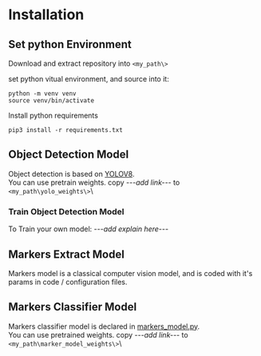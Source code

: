 # Installation

## Set python Environment

Download and extract repository into ```<my_path\>```

set python vitual environment, and source into it:
```commandline
python -m venv venv
source venv/bin/activate
```
Install python requirements
```commandline
pip3 install -r requirements.txt
```

## Object Detection Model
Object detection is based on [YOLOV8](https://github.com/ultralytics/ultralytics).\
You can use pretrain weights. copy *---add link---* to ```<my_path\yolo_weights\>```\
### Train Object Detection Model
To Train your own model: *---add explain here---*

## Markers Extract Model
Markers model is a classical computer vision model, and is coded with it's params in code / configuration files.

## Markers Classifier Model
Markers classifier model is declared in [markers_model.py](markers_model.py).\
You can use pretrained weights.  copy *---add link---* to ```<my_path\marker_model_weights\>```\




